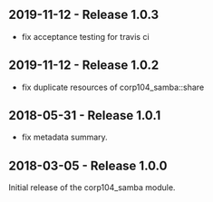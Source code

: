 ## 2019-11-12 - Release 1.0.3

  - fix acceptance testing for travis ci

## 2019-11-12 - Release 1.0.2

  - fix duplicate resources of corp104_samba::share

## 2018-05-31 - Release 1.0.1

  - fix metadata summary.

## 2018-03-05 - Release 1.0.0

Initial release of the corp104_samba module.
